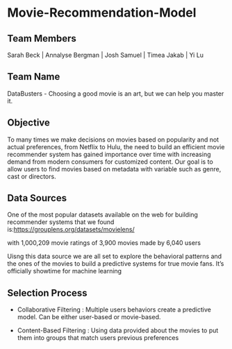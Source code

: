 # Movie-Recommendation-Model 


## Team Members 

Sarah Beck | Annalyse Bergman | Josh Samuel | Timea Jakab | Yi Lu

## Team Name
DataBusters - Choosing a good movie is an art, but we can help you master it.

## Objective
To many times we make decisions on movies based on popularity and not actual preferences, from Netflix to Hulu, the need to build an efficient movie recommender system has gained importance over time with increasing demand from modern consumers for customized content. Our goal is to allow users to find movies based on metadata with variable such as genre, cast or directors.

## Data Sources

 One of the most popular datasets available on the web for building recommender systems that we found is:https://grouplens.org/datasets/movielens/ 

 with 1,000,209 movie ratings of 3,900 movies made by 6,040 users


Uisng this data source we are all set to explore the behavioral patterns and the ones of the movies to build a predictive systems for true movie fans. It’s officially showtime for machine learning

## Selection Process 

* Collaborative Filtering :
Multiple users behaviors create a predictive model. Can be either user-based or movie-based.

* Content-Based Filtering :
Using data provided about the movies to put them into groups that match  users previous preferences

